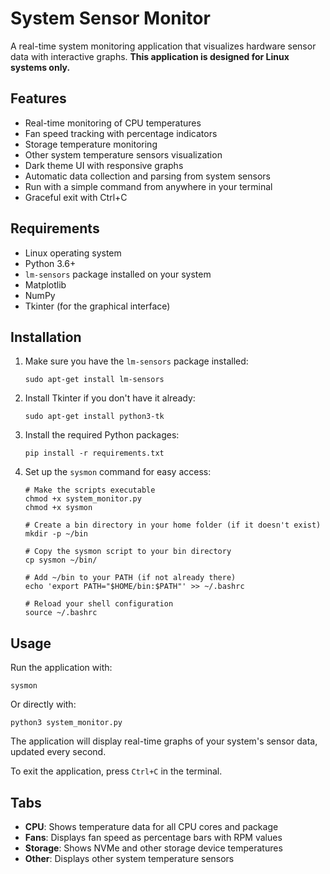 # System Sensor Monitor

A real-time system monitoring application that visualizes hardware sensor data with interactive graphs. **This application is designed for Linux systems only.**

## Features

- Real-time monitoring of CPU temperatures
- Fan speed tracking with percentage indicators
- Storage temperature monitoring
- Other system temperature sensors visualization
- Dark theme UI with responsive graphs
- Automatic data collection and parsing from system sensors
- Run with a simple command from anywhere in your terminal
- Graceful exit with Ctrl+C

## Requirements

- Linux operating system
- Python 3.6+
- `lm-sensors` package installed on your system
- Matplotlib
- NumPy
- Tkinter (for the graphical interface)

## Installation

1. Make sure you have the `lm-sensors` package installed:
   ```
   sudo apt-get install lm-sensors
   ```

2. Install Tkinter if you don't have it already:
   ```
   sudo apt-get install python3-tk
   ```

3. Install the required Python packages:
   ```
   pip install -r requirements.txt
   ```

4. Set up the `sysmon` command for easy access:
   ```
   # Make the scripts executable
   chmod +x system_monitor.py
   chmod +x sysmon
   
   # Create a bin directory in your home folder (if it doesn't exist)
   mkdir -p ~/bin
   
   # Copy the sysmon script to your bin directory
   cp sysmon ~/bin/
   
   # Add ~/bin to your PATH (if not already there)
   echo 'export PATH="$HOME/bin:$PATH"' >> ~/.bashrc
   
   # Reload your shell configuration
   source ~/.bashrc
   ```

## Usage

Run the application with:
```
sysmon
```

Or directly with:
```
python3 system_monitor.py
```

The application will display real-time graphs of your system's sensor data, updated every second.

To exit the application, press `Ctrl+C` in the terminal.

## Tabs

- **CPU**: Shows temperature data for all CPU cores and package
- **Fans**: Displays fan speed as percentage bars with RPM values
- **Storage**: Shows NVMe and other storage device temperatures
- **Other**: Displays other system temperature sensors

